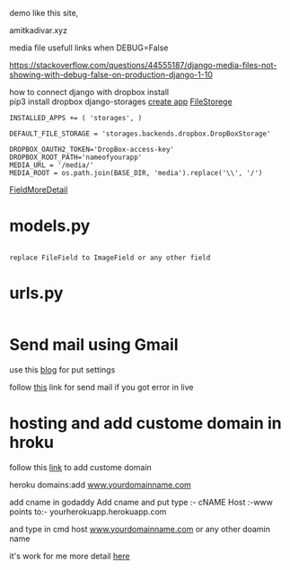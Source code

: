 demo like this site, 

amitkadivar.xyz


media file usefull links when 
DEBUG=False

https://stackoverflow.com/questions/44555187/django-media-files-not-showing-with-debug-false-on-production-django-1-10


how to connect django with dropbox 
install  
pip3 install dropbox django-storages
[create app](https://www.dropbox.com/developers/apps)
[FileStorege](https://stackoverflow.com/questions/17386741/how-to-use-dropbox-as-django-media-files-storage)

```
INSTALLED_APPS += ( 'storages', )

DEFAULT_FILE_STORAGE = 'storages.backends.dropbox.DropBoxStorage'

DROPBOX_OAUTH2_TOKEN='DropBox-access-key'
DROPBOX_ROOT_PATH='nameofyourapp'
MEDIA_URL = '/media/'
MEDIA_ROOT = os.path.join(BASE_DIR, 'media').replace('\\', '/')
```
[FieldMoreDetail](https://stackoverflow.com/questions/49715802/how-to-use-django-storages-for-media-storage-on-dropbox)


# models.py

```file = models.FileField(upload_to=some_path)

replace FileField to ImageField or any other field
```
# urls.py 
```urlpatterns +=  static(settings.MEDIA_URL, document_root=settings.MEDIA_ROOT)
```

# Send mail using Gmail
use this [blog](https://medium.com/@_christopher/how-to-send-emails-with-python-django-through-google-smtp-server-for-free-22ea6ea0fb8e) for put settings

follow [this](https://www.codingforentrepreneurs.com/blog/use-gmail-for-email-in-django/) link for send mail if you got error in live 

# hosting and add custome domain in hroku
follow this [link](https://gist.github.com/mikestone14/11198630) to add custome domain 

heroku domains:add www.yourdomainname.com

add cname in godaddy 
Add
cname and put 
type :- cNAME
Host :-www
points to:- yourherokuapp.herokuapp.com

and type in cmd
host www.yourdomainname.com or any other doamin name

it's work for me 
more detail [here](https://devcenter.heroku.com/articles/custom-domains)


